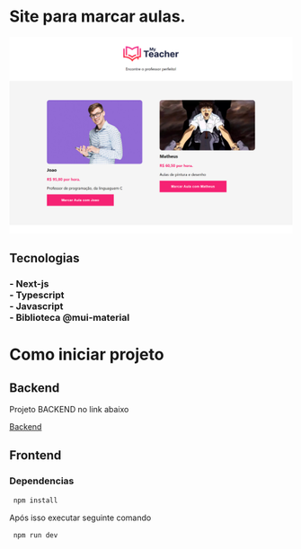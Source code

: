 <h1>Site para marcar aulas. </h1>
<span align='center'>

<img src="/imagens/localhost_3000_(iPad Air).png" alt="pagina principal">

</span>
<h2>Tecnologias</h2>
<h3>
 - Next-js 
</br>
 - Typescript
</br>
  - Javascript
 </br>
 - Biblioteca @mui-material
 </h3>
  

<h1>Como iniciar projeto</h1>
<h2> Backend </h2>
<p>Projeto BACKEND no link abaixo</p>
<a href="https://github.com/helxysa/backend-django-myteacher" target="_blank">Backend</a>

<h2> Frontend </h2>
<h3> Dependencias </h3>

```bash
 npm install
```

<p> Após isso executar seguinte comando </p>

```bash
 npm run dev
```




